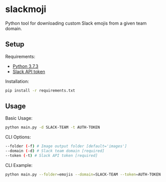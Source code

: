 # slackmoji

Python tool for downloading custom Slack emojis from a given team domain.

## Setup

Requirements:

* [Python 3.7.3](https://www.python.org/downloads/release/python-373/)
* [Slack API token](https://api.slack.com/custom-integrations/legacy-tokens)

Installation:

```bash
pip install -r requirements.txt
```

## Usage

Basic Usage:

```bash
python main.py -d SLACK-TEAM -t AUTH-TOKEN
```

CLI Options:

```bash
--folder (-f) # Image output folder [default='images']
--domain (-d) # Slack team domain [required]
--token (-t) # Slack API token [required]
```

CLI Example:

```bash
python main.py --folder=emojis --domain=SLACK-TEAM --token=AUTH-TOKEN
```
